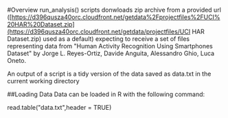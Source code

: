 #Overview
run_analysis() scripts donwloads zip archive from a provided url ([https://d396qusza40orc.cloudfront.net/getdata%2Fprojectfiles%2FUCI%20HAR%20Dataset.zip](https://d396qusza40orc.cloudfront.net/getdata/projectfiles/UCI HAR Dataset.zip) used as a default)
expecting to receive a set of files representing data from "Human Activity Recognition Using Smartphones Dataset" by Jorge L. Reyes-Ortiz, Davide Anguita, Alessandro Ghio, Luca Oneto.  

An output of a script is a tidy version of the data saved as data.txt in the current working directory

##Loading Data
Data can be loaded in R with the following command:

read.table("data.txt",header = TRUE)